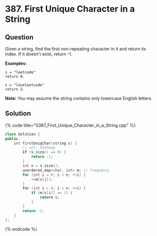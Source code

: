 # 387. First Unique Character in a String

## Question

Given a string, find the first non-repeating character in it and return its index. If it doesn't exist, return -1.

**Examples:**

```text
s = "leetcode"
return 0.

s = "loveleetcode"
return 2.
```

**Note:** You may assume the string contains only lowercase English letters.

## Solution

{% code title="0387\_First\_Unique\_Character\_in\_a\_String.cpp" %}
```cpp
class Solution {
public:
    int firstUniqChar(string s) {
        // sol: hashmap
        if (s.size() == 0) {
            return -1;
        }
        int n = s.size();
        unordered_map<char, int> m; // frequency
        for (int i = 0; i < n; ++i) {
            ++m[s[i]];
        }
        for (int i = 0; i < n; ++i) {
            if (m[s[i]] == 1) {
                return i;
            }
        }
        return -1;
    }
};
```
{% endcode %}

